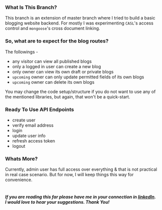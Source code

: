 ### What Is This Branch?

This branch is an extension of master branch where I tried to build a basic blogging website backend. For mostly I was experimenting `CASL`'s access control and `mongoose`'s cross document linking.

### So, what are to expect for the blog routes?

The followings -

- any visitor can view all published blogs
- only a logged in user can create a new blog
- only owner can view its own draft or private blogs
- `upcoming` owner can only update permitted fields of its own blogs
- `upcoming` owner can delete its own blogs

You may change the code setup/structure if you do not want to use any of the mentioned libraries, but again, that won't be a quick-start.

### Ready To Use API Endpoints

- create user
- verify email address
- login
- update user info
- refresh access token
- logout

### Whats More?

Currently, admin user has full access over everything & that is not practical in real case scenario. But for now, I will keep things this way for convenience.

#

##### If you are reading this far please have me in your connection in [linkedIn](https://www.linkedin.com/in/wakil-ahmed-a62a47248/). <br> I would love to hear your suggestions. Thank You!